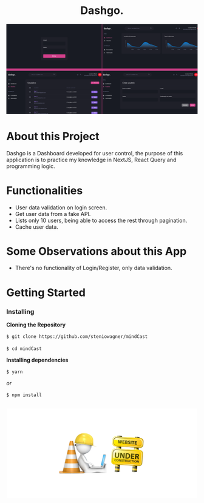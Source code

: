 <h1 align="center">Dashgo.</h1>

<div>
  <img width="1100px" src="src/assets/DashgoReadme.png">
</div>

# About this Project

  Dashgo is a Dashboard developed for user control, the purpose of this application is to practice my knowledge in NextJS, React Query and programming logic.

# Functionalities

- User data validation on login screen.
- Get user data from a fake API.
- Lists only 10 users, being able to access the rest through pagination.
- Cache user data.

# Some Observations about this App

- There's no functionality of Login/Register, only data validation.

# Getting Started

### Installing

**Cloning the Repository**

```
$ git clone https://github.com/steniowagner/mindCast

$ cd mindCast
```

**Installing dependencies**

```
$ yarn
```

_or_

```
$ npm install
```

##

<div align="center">
  <img width="500px" src="src/assets/underConstruction.png">
</div>
